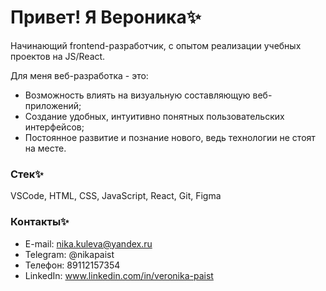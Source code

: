 # Привет! Я Вероника✨

Начинающий frontend-разработчик, с опытом реализации учебных проектов на JS/React.

Для меня веб-разработка - это:

* Возможность влиять на визуальную составляющую веб-приложений;
* Создание удобных, интуитивно понятных пользовательских интерфейсов;
* Постоянное развитие и познание нового, ведь технологии не стоят на месте.

### Стек✨
VSCode, HTML, CSS, JavaScript, React, Git, Figma

### Контакты✨
* E-mail: nika.kuleva@yandex.ru
* Telegram: @nikapaist
* Телефон: 89112157354
* LinkedIn: www.linkedin.com/in/veronika-paist
